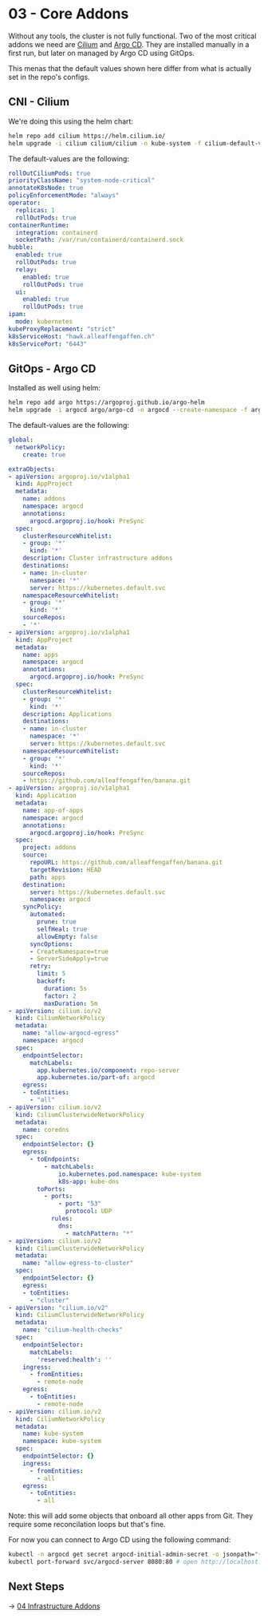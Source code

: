 # 03 - Core Addons

Without any tools, the cluster is not fully functional. Two of the most critical addons we need are [Cilium](https://cilium.io) and [Argo CD](https://argoproj.io). They are installed manually in a first run, but later on managed by Argo CD using GitOps.

This menas that the default values shown here differ from what is actually set in the repo's configs.

## CNI - Cilium

We're doing this using the helm chart:

```bash
helm repo add cilium https://helm.cilium.io/
helm upgrade -i cilium cilium/cilium -n kube-system -f cilium-default-values.yaml
```

The default-values are the following:

```yaml
rollOutCiliumPods: true
priorityClassName: "system-node-critical"
annotateK8sNode: true
policyEnforcementMode: "always"
operator:
  replicas: 1
  rollOutPods: true
containerRuntime:
  integration: containerd
  socketPath: /var/run/containerd/containerd.sock
hubble:
  enabled: true
  rollOutPods: true
  relay:
    enabled: true
    rollOutPods: true
  ui:
    enabled: true
    rollOutPods: true
ipam:
  mode: kubernetes
kubeProxyReplacement: "strict"
k8sServiceHost: "hawk.alleaffengaffen.ch"
k8sServicePort: "6443"
```

## GitOps - Argo CD

Installed as well using helm:

```bash
helm repo add argo https://argoproj.github.io/argo-helm
helm upgrade -i argocd argo/argo-cd -n argocd --create-namespace -f argocd-default-values.yaml
```

The default-values are the following:

```yaml
global:
  networkPolicy:
    create: true

extraObjects:
- apiVersion: argoproj.io/v1alpha1
  kind: AppProject
  metadata:
    name: addons
    namespace: argocd
    annotations:
      argocd.argoproj.io/hook: PreSync
  spec:
    clusterResourceWhitelist:
    - group: '*'
      kind: '*'
    description: Cluster infrastructure addons
    destinations:
    - name: in-cluster
      namespace: '*'
      server: https://kubernetes.default.svc
    namespaceResourceWhitelist:
    - group: '*'
      kind: '*'
    sourceRepos:
    - '*'
- apiVersion: argoproj.io/v1alpha1
  kind: AppProject
  metadata:
    name: apps
    namespace: argocd
    annotations:
      argocd.argoproj.io/hook: PreSync
  spec:
    clusterResourceWhitelist:
    - group: '*'
      kind: '*'
    description: Applications
    destinations:
    - name: in-cluster
      namespace: '*'
      server: https://kubernetes.default.svc
    namespaceResourceWhitelist:
    - group: '*'
      kind: '*'
    sourceRepos:
    - https://github.com/alleaffengaffen/banana.git
- apiVersion: argoproj.io/v1alpha1
  kind: Application
  metadata:
    name: app-of-apps
    namespace: argocd
    annotations:
      argocd.argoproj.io/hook: PreSync
  spec:
    project: addons
    source:
      repoURL: https://github.com/alleaffengaffen/banana.git
      targetRevision: HEAD
      path: apps
    destination:
      server: https://kubernetes.default.svc
      namespace: argocd
    syncPolicy:
      automated:
        prune: true
        selfHeal: true
        allowEmpty: false
      syncOptions:
      - CreateNamespace=true
      - ServerSideApply=true
      retry:
        limit: 5
        backoff:
          duration: 5s
          factor: 2
          maxDuration: 5m
- apiVersion: cilium.io/v2
  kind: CiliumNetworkPolicy
  metadata:
    name: "allow-argocd-egress"
    namespace: argocd
  spec:
    endpointSelector:
      matchLabels:
        app.kubernetes.io/component: repo-server
        app.kubernetes.io/part-of: argocd
    egress:
    - toEntities:
      - "all"
- apiVersion: cilium.io/v2
  kind: CiliumClusterwideNetworkPolicy
  metadata:
    name: coredns
  spec:
    endpointSelector: {}
    egress:
      - toEndpoints:
          - matchLabels:
              io.kubernetes.pod.namespace: kube-system
              k8s-app: kube-dns
        toPorts:
          - ports:
              - port: "53"
                protocol: UDP
            rules:
              dns:
                - matchPattern: "*"
- apiVersion: cilium.io/v2
  kind: CiliumClusterwideNetworkPolicy
  metadata:
    name: "allow-egress-to-cluster"
  spec:
    endpointSelector: {}
    egress:
    - toEntities:
      - "cluster"
- apiVersion: "cilium.io/v2"
  kind: CiliumClusterwideNetworkPolicy
  metadata:
    name: "cilium-health-checks"
  spec:
    endpointSelector:
      matchLabels:
        'reserved:health': ''
    ingress:
      - fromEntities:
        - remote-node
    egress:
      - toEntities:
        - remote-node
- apiVersion: cilium.io/v2
  kind: CiliumNetworkPolicy
  metadata:
    name: kube-system
    namespace: kube-system
  spec:
    endpointSelector: {}
    ingress:
      - fromEntities:
        - all
    egress:
      - toEntities:
        - all
```

Note: this will add some objects that onboard all other apps from Git. They require some reconcilation loops but that's fine.

For now you can connect to Argo CD using the following command:

```bash
kubectl -n argocd get secret argocd-initial-admin-secret -o jsonpath="{.data.password}" | base64 -d
kubectl port-forward svc/argocd-server 8080:80 # open http://localhost:8080
```

## Next Steps

-> [04 Infrastructure Addons](./04_infra_addons.md)
